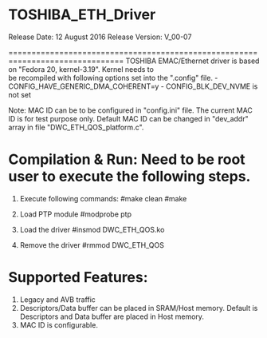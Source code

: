 # TOSHIBA_ETH_Driver
Release Date: 12 August 2016
Release Version: V_00-07


===============================================================================
TOSHIBA EMAC/Ethernet driver is based on "Fedora 20, kernel-3.19". Kernel needs to   
be recompiled with following options set into the ".config" file.
	- CONFIG_HAVE_GENERIC_DMA_COHERENT=y 
	- CONFIG_BLK_DEV_NVME is not set

Note:
	MAC ID can be to be configured in "config.ini" file. The current MAC ID is
	for test purpose only. Default MAC ID can be changed in "dev_addr" array
    in file "DWC_ETH_QOS_platform.c".
	
Compilation & Run: Need to be root user to execute the following steps.
===============================================================================
1.  Execute following commands:
    #make clean
    #make						
    
2.	Load PTP module
	#modprobe ptp
3.  Load the driver
	#insmod DWC_ETH_QOS.ko
4.  Remove the driver
	#rmmod DWC_ETH_QOS

	
Supported Features:
===============================================================================
1. Legacy and AVB traffic
2. Descriptors/Data buffer can be placed in SRAM/Host memory. Default is 
   Descriptors and Data buffer are placed in Host memory.
3. MAC ID is configurable.


